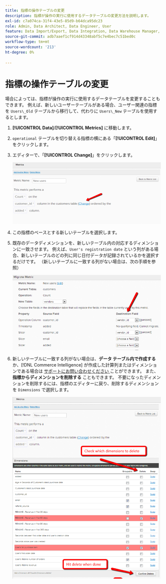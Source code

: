 ```yaml
---
title: 指標の操作テーブルの変更
description: 指標が操作の実行に使用するデータテーブルの変更方法を説明します。
exl-id: c7a074ca-31f4-43e5-85d9-b64dca95dc23
role: Admin, Data Architect, Data Engineer, User
feature: Data Import/Export, Data Integration, Data Warehouse Manager, Commerce Tables
source-git-commit: adb7aaef1cf914d43348abf5c7e4bec7c51bed0c
workflow-type: tm+mt
source-wordcount: '213'
ht-degree: 0%

---
```


# 指標の操作テーブルの変更

場合によっては、指標が操作の実行に使用するデータテーブルを変更することもできます。 例えば、新しいユーザーテーブルがある場合、ユーザー関連の指標を `Users\_Old` テーブルから移行して、代わりに `Users\_New` テーブルを使用するとします。

1. **[!UICONTROL Data]**/**[!UICONTROL Metrics]** に移動します。
1. `operational` テーブルを切り替える指標の横にある「**[!UICONTROL Edit]**」をクリックします。
1. エディターで、「**[!UICONTROL Change]**」をクリックします。

   ![](../../assets/change-metrics-1.png)
1. この指標のベースとする新しいテーブルを選択します。
1. 既存のデータディメンションを、新しいテーブル内の対応するディメンションに一致させます。 例えば、`User's registration date` という列がある場合、新しいテーブルのどの列に同じ日付データが記録されているかを選択するだけです。 （新しいテーブルに一致する列がない場合は、次の手順を参照）

   ![](../../assets/change-metrics-2.png)

1. 新しいテーブルに一致する列がない場合は、**データ テーブル内で作成する** か、[!DNL Commerce Intelligence] が作成した計算列またはディメンションである場合は [ サポートにお問い合わせください ](https://experienceleague.adobe.com/docs/commerce-knowledge-base/kb/troubleshooting/miscellaneous/mbi-service-policies.html?lang=ja) ことができます。 また、**指標からディメンションを削除する** こともできます。 不要になったディメンションを削除するには、指標のエディターに戻り、削除するディメンションを `Dimensions` で選択します。

   ![](../../assets/change-metrics-3.png)

